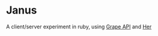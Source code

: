 # Janus

A client/server experiment in ruby, using [Grape
API](https://github.com/ruby-grape/grape#basic-usage) and
[Her](https://github.com/remiprev/her)
